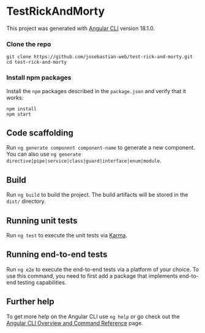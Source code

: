 # TestRickAndMorty

This project was generated with [Angular CLI](https://github.com/angular/angular-cli) version 18.1.0.

### Clone the repo

```shell
git clone https://github.com/josebastian-web/test-rick-and-morty.git
cd test-rick-and-morty
```

### Install npm packages

Install the `npm` packages described in the `package.json` and verify that it works:

```shell
npm install
npm start
```

## Code scaffolding

Run `ng generate component component-name` to generate a new component. You can also use `ng generate directive|pipe|service|class|guard|interface|enum|module`.

## Build

Run `ng build` to build the project. The build artifacts will be stored in the `dist/` directory.

## Running unit tests

Run `ng test` to execute the unit tests via [Karma](https://karma-runner.github.io).

## Running end-to-end tests

Run `ng e2e` to execute the end-to-end tests via a platform of your choice. To use this command, you need to first add a package that implements end-to-end testing capabilities.

## Further help

To get more help on the Angular CLI use `ng help` or go check out the [Angular CLI Overview and Command Reference](https://angular.dev/tools/cli) page.
